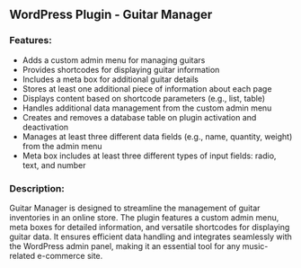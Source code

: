 ## WordPress Plugin - Guitar Manager ##

### Features: ###

- Adds a custom admin menu for managing guitars
- Provides shortcodes for displaying guitar information
- Includes a meta box for additional guitar details
- Stores at least one additional piece of information about each page
- Displays content based on shortcode parameters (e.g., list, table)
- Handles additional data management from the custom admin menu
- Creates and removes a database table on plugin activation and deactivation
- Manages at least three different data fields (e.g., name, quantity, weight) from the admin menu
- Meta box includes at least three different types of input fields: radio, text, and number

### Description: ###
Guitar Manager is designed to streamline the management of guitar inventories in an online store. The plugin features a custom admin menu, meta boxes for detailed information, and versatile shortcodes for displaying guitar data. It ensures efficient data handling and integrates seamlessly with the WordPress admin panel, making it an essential tool for any music-related e-commerce site.
